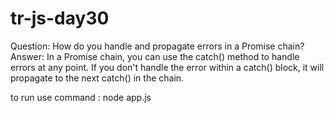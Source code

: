 # tr-js-day30
Question: How do you handle and propagate errors in a Promise chain?
Answer: In a Promise chain, you can use the catch() method to handle errors at any point. If you don't handle the error within a catch() block, it will propagate to the next catch() in the chain.

to run use command : node app.js

